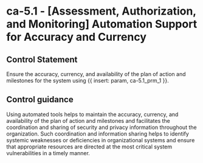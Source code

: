 # ca-5.1 - \[Assessment, Authorization, and Monitoring\] Automation Support for Accuracy and Currency

## Control Statement

Ensure the accuracy, currency, and availability of the plan of action and milestones for the system using {{ insert: param, ca-5.1_prm_1 }}.

## Control guidance

Using automated tools helps to maintain the accuracy, currency, and availability of the plan of action and milestones and facilitates the coordination and sharing of security and privacy information throughout the organization. Such coordination and information sharing helps to identify systemic weaknesses or deficiencies in organizational systems and ensure that appropriate resources are directed at the most critical system vulnerabilities in a timely manner.
